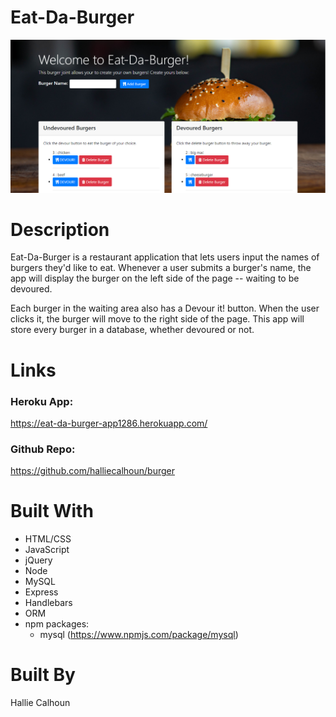 # Eat-Da-Burger

![Site Screenshot](public\assets\img\ss.PNG)


# Description
 Eat-Da-Burger is a restaurant application that lets users input the names of burgers they'd like to eat. Whenever a user submits a burger's name, the app will display the burger on the left side of the page -- waiting to be devoured.
 
 Each burger in the waiting area also has a Devour it! button. When the user clicks it, the burger will move to the right side of the page. This app will store every burger in a database, whether devoured or not.


# Links
### Heroku App:
 https://eat-da-burger-app1286.herokuapp.com/
### Github Repo:
 https://github.com/halliecalhoun/burger


# Built With
* HTML/CSS
* JavaScript
* jQuery
* Node
* MySQL
* Express
* Handlebars
* ORM
* npm packages: 
    * mysql (https://www.npmjs.com/package/mysql)

# Built By
Hallie Calhoun

